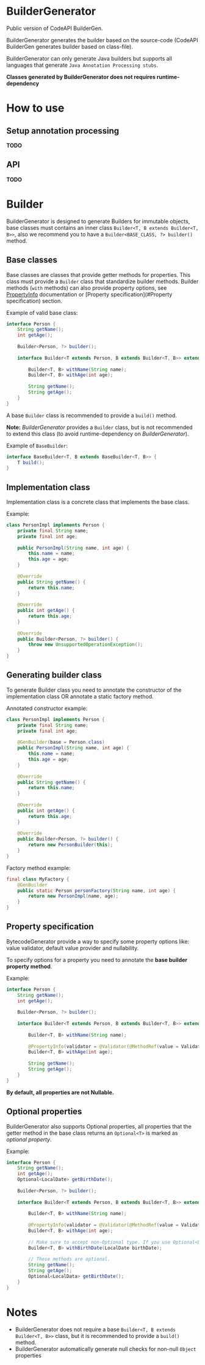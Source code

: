 # BuilderGenerator

Public version of CodeAPI BuilderGen.

BuilderGenerator generates the builder based on the source-code (CodeAPI BuilderGen generates builder based on class-file).

BuilderGenerator can only generate Java builders but supports all languages that generate `Java Annotation Processing stubs`.

**Classes generated by BuilderGenerator does not requires runtime-dependency**

# How to use

## Setup annotation processing

**TODO**

## API

**TODO**

# Builder

BuilderGenerator is designed to generate Builders for immutable objects, base classes must contains an inner class `Builder<T, B extends Builder<T, B>>`, also we recommend you to have a `Builder<BASE_CLASS, ?> builder()` method.

## Base classes

Base classes are classes that provide getter methods for properties. This class must provide a `Builder` class that standardize builder methods. Builder methods (`with` methods) can also provide property options, see [PropertyInfo](https://github.com/JonathanxD/BuilderGenerator/blob/master/src/main/java/com/github/jonathanxd/buildergenerator/annotation/PropertyInfo.java) documentation or [Property specification](#Property specification) section.

Example of valid base class:

```java
interface Person {
    String getName();
    int getAge();
    
    Builder<Person, ?> builder();
    
    interface Builder<T extends Person, B extends Builder<T, B>> extends com.myproject.BaseBuilder<T, B> {
        
        Builder<T, B> withName(String name);
        Builder<T, B> withAge(int age);
        
        String getName();
        String getAge();
    }
}
```

A base `Builder` class is recommended to provide a `build()` method. 

**Note:** *BuilderGenerator* provides a `Builder` class, but is not recommended to extend this class (to avoid runtime-dependency on *BuilderGenerator*).

Example of `BaseBuilder`:

```java
interface BaseBuilder<T, B extends BaseBuilder<T, B>> {
    T build();   
}
```

## Implementation class

Implementation class is a concrete class that implements the base class.

Example:
 
```java
class PersonImpl implements Person {
    private final String name;
    private final int age;
    
    public PersonImpl(String name, int age) {
        this.name = name;
        this.age = age;
    }
    
    @Override
    public String getName() {
        return this.name;
    }
    
    @Override
    public int getAge() {
        return this.age;
    }
    
    @Override
    public Builder<Person, ?> builder() {
        throw new UnsupportedOperationException();
    }
}
```

## Generating builder class

To generate Builder class you need to annotate the constructor of the implementation class OR annotate a static factory method.

Annotated constructor example:
```java
class PersonImpl implements Person {
    private final String name;
    private final int age;
    
    @GenBuilder(base = Person.class)
    public PersonImpl(String name, int age) {
        this.name = name;
        this.age = age;
    }
    
    @Override
    public String getName() {
        return this.name;
    }
    
    @Override
    public int getAge() {
        return this.age;
    }
    
    @Override
    public Builder<Person, ?> builder() {
        return new PersonBuilder(this);
    }
}
```

Factory method example:
```java
final class MyFactory {
    @GenBuilder
    public static Person personFactory(String name, int age) {
        return new PersonImpl(name, age);
    }
}
```

## Property specification

BytecodeGenerator provide a way to specify some property options like: value validator, default value provider and nullability.

To specify options for a property you need to annotate the **base builder property method**.

Example:

```java
interface Person {
    String getName();
    int getAge();
    
    Builder<Person, ?> builder();
    
    interface Builder<T extends Person, B extends Builder<T, B>> extends com.myproject.BaseBuilder<T, B> {
        
        Builder<T, B> withName(String name);
        
        @PropertyInfo(validator = @Validator(@MethodRef(value = Validators.class, name = "positiveInt")))
        Builder<T, B> withAge(int age);
        
        String getName();
        String getAge();
    }
}
```

**By default, all properties are not Nullable.**

## Optional properties

BuilderGenerator also supports Optional properties, all properties that the getter method in the base class returns an `Optional<T>` is marked as *optional property*.

Example:
```java
interface Person {
    String getName();
    int getAge();
    Optional<LocalDate> getBirthDate();
    
    Builder<Person, ?> builder();
    
    interface Builder<T extends Person, B extends Builder<T, B>> extends com.myproject.BaseBuilder<T, B> {
        
        Builder<T, B> withName(String name);
        
        @PropertyInfo(validator = @Validator(@MethodRef(value = Validators.class, name = "positiveInt")))
        Builder<T, B> withAge(int age);
        
        // Make sure to accept non-Optional type. If you use Optional<LocalData> BuilderGenerator will not mark the property as 'optional property'.
        Builder<T, B> withBirthDate(LocalDate birthDate);
        
        // These methods are optional.
        String getName();
        String getAge();
        Optional<LocalData> getBirthDate();
    }
}
```

# Notes

- BuilderGenerator does not require a base `Builder<T, B extends Builder<T, B>>` class, but it is recommended to provide a `build()` method.
- BuilderGenerator automatically generate null checks for non-null `Object` properties 
